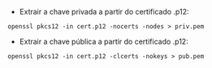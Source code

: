 - Extrair a chave privada a partir do certificado .p12:

`openssl pkcs12 -in cert.p12 -nocerts -nodes > priv.pem`

- Extrair a chave pública a partir do certificado .p12:

`openssl pkcs12 -in cert.p12 -clcerts -nokeys > pub.pem`

